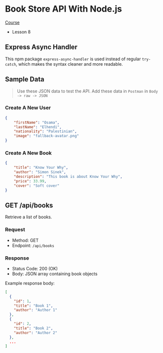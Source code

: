 # Book Store API With Node.js

[Course](https://www.youtube.com/watch?v=CIYujbGpXZ8&list=PL5gCk5NdNx586mk_JOhe30dd59IgrFG_U)

- Lesson 8

## Express Async Handler

This npm package `express-async-handler` is used instead of regular `try-catch`, which makes the syntax cleaner and more readable.

## Sample Data

> Use these JSON data to test the API. Add these data in `Postman` in `Body -> raw -> JSON`

### Create A New User

```json
{
	"firstName": "Osama",
	"lastName": "Elhendi",
	"nationality": "Palestinian",
	"image": "fallback-avatar.png"
}
```

### Create A New Book

```json
{
	"title": "Know Your Why",
	"author": "Simon Sinek",
	"description": "This book is about Know Your Why",
	"price": 33.99,
	"cover": "Soft cover"
}
```

## GET /api/books

Retrieve a list of books.

### Request

- Method: GET
- Endpoint: `/api/books`

### Response

- Status Code: 200 (OK)
- Body: JSON array containing book objects

Example response body:

```json
[
  {
    "id": 1,
    "title": "Book 1",
    "author": "Author 1"
  },
  {
    "id": 2,
    "title": "Book 2",
    "author": "Author 2"
  },
  ...
]
```
